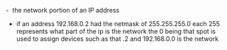 -  the network portion of an IP address

-   if an address 192.168.0.2 had the netmask of 255.255.255.0 each 255 represents what part of the ip is the network the 0 being that spot is used to assign devices such as that .2 and 192.168.0.0 is the network